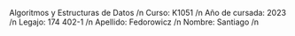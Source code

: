Algoritmos y Estructuras de Datos /n
Curso: K1051 /n
Año de cursada: 2023 /n
Legajo: 174 402-1 /n
Apellido: Fedorowicz /n
Nombre: Santiago /n
